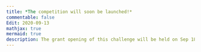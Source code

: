 ```yaml
---
title: *The competition will soon be launched!*
commentable: false
Edit: 2020-09-13
mathjax: true
mermaid: true
description: The grant opening of this challenge will be held on Sep 18 2020.
---
```

